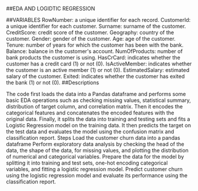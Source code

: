 ##EDA AND LOGIDTIC REGRESSION

##VARIABLES
RowNumber: a unique identifier for each record.
CustomerId: a unique identifier for each customer.
Surname: surname of the customer.
CreditScore: credit score of the customer.
Geography: country of the customer.
Gender: gender of the customer.
Age: age of the customer.
Tenure: number of years for which the customer has been with the bank.
Balance: balance in the customer's account.
NumOfProducts: number of bank products the customer is using.
HasCrCard: indicates whether the customer has a credit card (1) or not (0).
IsActiveMember: indicates whether the customer is an active member (1) or not (0).
EstimatedSalary: estimated salary of the customer.
Exited: indicates whether the customer has exited the bank (1) or not (0).
##Descriptions


The code first loads the data into a Pandas dataframe and performs some basic EDA operations such as checking missing values, statistical summary, distribution of target column, and correlation matrix.
Then it encodes the categorical features and concatenates the encoded features with the original data.
Finally, it splits the data into training and testing sets and fits a Logistic Regression model on the training data. It then predicts the target on the test data and evaluates the model using the confusion matrix and classification report.
Steps
Load the customer churn data into a pandas dataframe
Perform exploratory data analysis by checking the head of the data, the shape of the data, for missing values, and plotting the distribution of numerical and categorical variables.
Prepare the data for the model by splitting it into training and test sets, one-hot encoding categorical variables, and fitting a logistic regression model.
Predict customer churn using the logistic regression model and evaluate its performance using the classification report.

